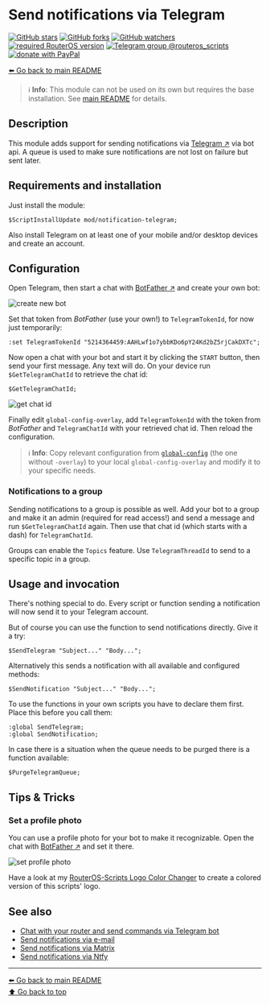 Send notifications via Telegram
===============================

[![GitHub stars](https://img.shields.io/github/stars/eworm-de/routeros-scripts?logo=GitHub&style=flat&color=red)](https://github.com/eworm-de/routeros-scripts/stargazers)
[![GitHub forks](https://img.shields.io/github/forks/eworm-de/routeros-scripts?logo=GitHub&style=flat&color=green)](https://github.com/eworm-de/routeros-scripts/network)
[![GitHub watchers](https://img.shields.io/github/watchers/eworm-de/routeros-scripts?logo=GitHub&style=flat&color=blue)](https://github.com/eworm-de/routeros-scripts/watchers)
[![required RouterOS version](https://img.shields.io/badge/RouterOS-7.15-yellow?style=flat)](https://mikrotik.com/download/changelogs/)
[![Telegram group @routeros_scripts](https://img.shields.io/badge/Telegram-%40routeros__scripts-%2326A5E4?logo=telegram&style=flat)](https://t.me/routeros_scripts)
[![donate with PayPal](https://img.shields.io/badge/Like_it%3F-Donate!-orange?logo=githubsponsors&logoColor=orange&style=flat)](https://www.paypal.com/cgi-bin/webscr?cmd=_s-xclick&hosted_button_id=A4ZXBD6YS2W8J)

[⬅️ Go back to main README](../../README.md)

> ℹ️️ **Info**: This module can not be used on its own but requires the base
> installation. See [main README](../../README.md) for details.

Description
-----------

This module adds support for sending notifications via
[Telegram ↗️](https://telegram.org/) via bot api. A queue is used to make sure
notifications are not lost on failure but sent later.

Requirements and installation
-----------------------------

Just install the module:

    $ScriptInstallUpdate mod/notification-telegram;

Also install Telegram on at least one of your mobile and/or desktop devices
and create an account.

Configuration
-------------

Open Telegram, then start a chat with [BotFather ↗️](https://t.me/BotFather) and
create your own bot:

![create new bot](notification-telegram.d/newbot.avif)

Set that token from *BotFather* (use your own!) to `TelegramTokenId`, for
now just temporarily:

    :set TelegramTokenId "5214364459:AAHLwf1o7ybbKDo6pY24Kd2bZ5rjCakDXTc";

Now open a chat with your bot and start it by clicking the `START` button,
then send your first message. Any text will do. On your device run
`$GetTelegramChatId` to retrieve the chat id:

    $GetTelegramChatId;

![get chat id](notification-telegram.d/getchatid.avif)

Finally edit `global-config-overlay`, add `TelegramTokenId` with the token
from *BotFather* and `TelegramChatId` with your retrieved chat id. Then
reload the configuration.

> ℹ️ **Info**: Copy relevant configuration from
> [`global-config`](../../global-config.rsc) (the one without `-overlay`) to
> your local `global-config-overlay` and modify it to your specific needs.

### Notifications to a group

Sending notifications to a group is possible as well. Add your bot to a group
and make it an admin (required for read access!) and send a message and run
`$GetTelegramChatId` again. Then use that chat id (which starts with a dash)
for `TelegramChatId`.

Groups can enable the `Topics` feature. Use `TelegramThreadId` to send to a
specific topic in a group.

Usage and invocation
--------------------

There's nothing special to do. Every script or function sending a notification
will now send it to your Telegram account.

But of course you can use the function to send notifications directly. Give
it a try:

    $SendTelegram "Subject..." "Body...";

Alternatively this sends a notification with all available and configured
methods:

    $SendNotification "Subject..." "Body...";

To use the functions in your own scripts you have to declare them first.
Place this before you call them:

    :global SendTelegram;
    :global SendNotification;

In case there is a situation when the queue needs to be purged there is a
function available:

    $PurgeTelegramQueue;

Tips & Tricks
-------------

### Set a profile photo

You can use a profile photo for your bot to make it recognizable. Open the
chat with [BotFather ↗️](https://t.me/BotFather) and set it there.

![set profile photo](notification-telegram.d/setuserpic.avif)

Have a look at my
[RouterOS-Scripts Logo Color Changer](https://git.eworm.de/cgit/routeros-scripts/plain/contrib/logo-color.html)
to create a colored version of this scripts' logo.

See also
--------

* [Chat with your router and send commands via Telegram bot](../telegram-chat.md)
* [Send notifications via e-mail](notification-email.md)
* [Send notifications via Matrix](notification-matrix.md)
* [Send notifications via Ntfy](notification-ntfy.md)

---
[⬅️ Go back to main README](../../README.md)  
[⬆️ Go back to top](#top)
